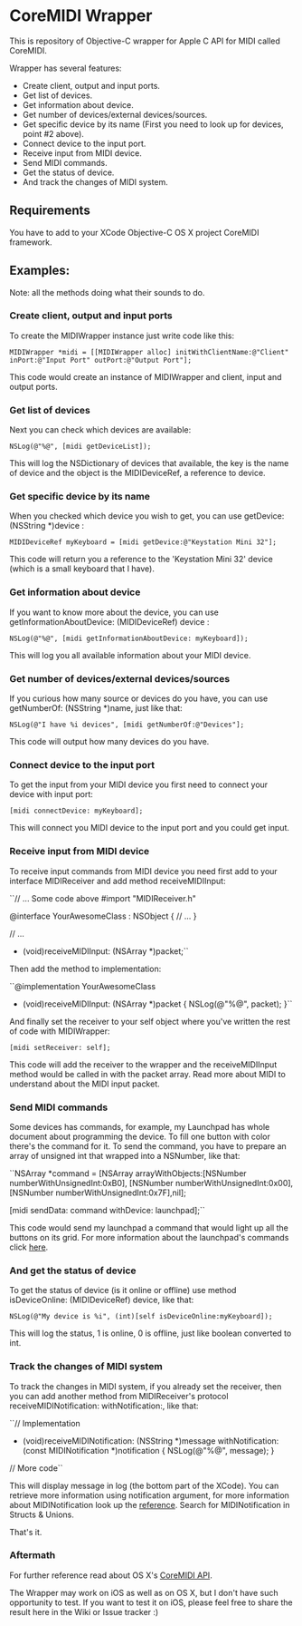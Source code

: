 # CoreMIDI Wrapper

This is repository of Objective-C wrapper for Apple C API for MIDI called CoreMIDI.

Wrapper has several features:

* Create client, output and input ports.
* Get list of devices.
* Get information about device.
* Get number of devices/external devices/sources.
* Get specific device by its name (First you need to look up for devices, point #2 above).
* Connect device to the input port.
* Receive input from MIDI device.
* Send MIDI commands.
* Get the status of device.
* And track the changes of MIDI system.

## Requirements

You have to add to your XCode Objective-C OS X project CoreMIDI framework.

## Examples:

Note: all the methods doing what their sounds to do.

### Create client, output and input ports

To create the MIDIWrapper instance just write code like this:

``MIDIWrapper *midi = [[MIDIWrapper alloc] initWithClientName:@"Client" inPort:@"Input Port" outPort:@"Output Port"];``

This code would create an instance of MIDIWrapper and client, input and output ports.

### Get list of devices

Next you can check which devices are available:

``NSLog(@"%@", [midi getDeviceList]);``

This will log the NSDictionary of devices that available, the key is the name of device and the object is the MIDIDeviceRef, a reference to device.

### Get specific device by its name

When you checked which device you wish to get, you can use getDevice: (NSString *)device :

``MIDIDeviceRef myKeyboard = [midi getDevice:@"Keystation Mini 32"];``

This code will return you a reference to the 'Keystation Mini 32' device (which is a small keyboard that I have).

### Get information about device

If you want to know more about the device, you can use getInformationAboutDevice: (MIDIDeviceRef) device :

``NSLog(@"%@", [midi getInformationAboutDevice: myKeyboard]);`` 

This will log you all available information about your MIDI device.

### Get number of devices/external devices/sources

If you curious how many source or devices do you have, you can use getNumberOf: (NSString *)name, just like that:

``NSLog(@"I have %i devices", [midi getNumberOf:@"Devices"];``

This code will output how many devices do you have.

### Connect device to the input port

To get the input from your MIDI device you first need to connect your device with input port:

``[midi connectDevice: myKeyboard];``

This will connect you MIDI device to the input port and you could get input.

### Receive input from MIDI device

To receive input commands from MIDI device you need first add to your interface MIDIReceiver and add method receiveMIDIInput:

``// ... Some code above
#import "MIDIReceiver.h"

@interface YourAwesomeClass : NSObject <MIDIReceiver> {
// ...
}

// ...

- (void)receiveMIDIInput: (NSArray *)packet;``

Then add the method to implementation:

``@implementation YourAwesomeClass

- (void)receiveMIDIInput: (NSArray *)packet {
	NSLog(@"%@", packet);
}``

And finally set the receiver to your self object where you've written the rest of code with MIDIWrapper:

``[midi setReceiver: self];``

This code will add the receiver to the wrapper and the receiveMIDIInput method would be called in with the packet array.
Read more about MIDI to understand about the MIDI input packet.

### Send MIDI commands

Some devices has commands, for example, my Launchpad has whole document about programming the device. To fill one button with color there's the command for it.
To send the command, you have to prepare an array of unsigned int that wrapped into a NSNumber, like that:

``NSArray *command = [NSArray arrayWithObjects:[NSNumber numberWithUnsignedInt:0xB0], [NSNumber numberWithUnsignedInt:0x00], [NSNumber numberWithUnsignedInt:0x7F],nil];

[midi sendData: command withDevice: launchpad];``

This code would send my launchpad a command that would light up all the buttons on its grid.
For more information about the launchpad's commands click [here](http://d19ulaff0trnck.cloudfront.net/sites/default/files/novation/downloads/4700/launchpad-s-prm.pdf "Launchpad Programming Guide").

### And get the status of device

To get the status of device (is it online or offline) use method isDeviceOnline: (MIDIDeviceRef) device, like that:

``NSLog(@"My device is %i", (int)[self isDeviceOnline:myKeyboard]);``

This will log the status, 1 is online, 0 is offline, just like boolean converted to int.

### Track the changes of MIDI system

To track the changes in MIDI system, if you already set the receiver, then you can add another method from MIDIReceiver's protocol receiveMIDINotification: withNotification:, like that:

``// Implementation

- (void)receiveMIDINotification: (NSString *)message withNotification: (const MIDINotification *)notification {
	NSLog(@"%@", message);
}

// More code``

This will display message in log (the bottom part of the XCode). You can retrieve more information using notification argument, for more information about MIDINotification look up the [reference](https://developer.apple.com/library/mac/documentation/MusicAudio/Reference/CACoreMIDIRef/MIDIServices/index.html "MIDINotification").
Search for MIDINotification in Structs & Unions.

That's it.

### Aftermath

For further reference read about OS X's [CoreMIDI API](https://developer.apple.com/library/mac/documentation/MusicAudio/Reference/CACoreMIDIRef/MIDIServices/index.html "CoreMIDI Apple Dev Center").

The Wrapper may work on iOS as well as on OS X, but I don't have such opportunity to test. 
If you want to test it on iOS, please feel free to share the result here in the Wiki or Issue tracker :)